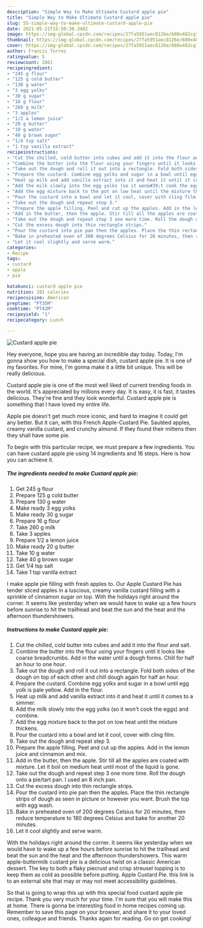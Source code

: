```yaml
---
description: "Simple Way to Make Ultimate Custard apple pie"
title: "Simple Way to Make Ultimate Custard apple pie"
slug: 55-simple-way-to-make-ultimate-custard-apple-pie
date: 2021-05-21T15:50:38.348Z
image: https://img-global.cpcdn.com/recipes/27fa5951aec8126e/680x482cq70/custard-apple-pie-recipe-main-photo.jpg
thumbnail: https://img-global.cpcdn.com/recipes/27fa5951aec8126e/680x482cq70/custard-apple-pie-recipe-main-photo.jpg
cover: https://img-global.cpcdn.com/recipes/27fa5951aec8126e/680x482cq70/custard-apple-pie-recipe-main-photo.jpg
author: Francis Torres
ratingvalue: 5
reviewcount: 2861
recipeingredient:
- "245 g flour"
- "125 g cold butter"
- "130 g water"
- "3 egg yolks"
- "30 g sugar"
- "16 g flour"
- "260 g milk"
- "3 apples"
- "1/2 a lemon juice"
- "20 g butter"
- "10 g water"
- "40 g brown sugar"
- "1/4 tsp salt"
- "1 tsp vanilla extract"
recipeinstructions:
- "Cut the chilled, cold butter into cubes and add it into the flour and salt."
- "Combine the butter into the flour using your fingers until it looks like coarse breadcrumbs. Add in the water until a dough forms. Chill for half an hour to one hour."
- "Take out the dough and roll it out into a rectangle. Fold both sides of the dough on top of each other and chill dough again for half an hour."
- "Prepare the custard. Combine egg yolks and sugar in a bowl until egg yolk is pale yellow. Add in the flour."
- "Heat up milk and add vanilla extract into it and heat it until it comes to a simmer."
- "Add the milk slowly into the egg yolks (so it won&#39;t cook the eggs) and combine."
- "Add the egg mixture back to the pot on low heat until the mixture thickens."
- "Pour the custard into a bowl and let it cool, cover with cling film."
- "Take out the dough and repeat step 3."
- "Prepare the apple filling. Peel and cut up the apples. Add in the lemon juice and cinnamon and mix."
- "Add in the butter, then the apple. Stir till all the apples are coated with mixture. Let it boil on medium heat until most of the liquid is gone."
- "Take out the dough and repeat step 3 one more time. Roll the dough onto a pie/tart pan. I used an 8 inch pan."
- "Cut the excess dough into thin rectangle strips."
- "Pour the custard into pie pan then the apples. Place the thin rectangle strips of dough as seen in picture or however you want. Brush the top with egg wash."
- "Bake in preheated oven of 200 degrees Celsius for 20 minutes, then reduce temperature to 180 degrees Celsius and bake for another 20 minutes."
- "Let it cool slightly and serve warm."
categories:
- Recipe
tags:
- custard
- apple
- pie

katakunci: custard apple pie 
nutrition: 281 calories
recipecuisine: American
preptime: "PT35M"
cooktime: "PT42M"
recipeyield: "1"
recipecategory: Lunch

---
```



![Custard apple pie](https://img-global.cpcdn.com/recipes/27fa5951aec8126e/680x482cq70/custard-apple-pie-recipe-main-photo.jpg)

Hey everyone, hope you are having an incredible day today. Today, I'm gonna show you how to make a special dish, custard apple pie. It is one of my favorites. For mine, I'm gonna make it a little bit unique. This will be really delicious.

Custard apple pie is one of the most well liked of current trending foods in the world. It's appreciated by millions every day. It is easy, it is fast, it tastes delicious. They're fine and they look wonderful. Custard apple pie is something that I have loved my entire life.

Apple pie doesn&#39;t get much more iconic, and hard to imagine it could get any better. But it can, with this French Apple-Custard Pie. Sautéed apples, creamy vanilla custard, and crunchy almond. If they found their mittens then they shall have some pie.


To begin with this particular recipe, we must prepare a few ingredients. You can have custard apple pie using 14 ingredients and 16 steps. Here is how you can achieve it.

<!--inarticleads1-->

##### The ingredients needed to make Custard apple pie:

1. Get 245 g flour
1. Prepare 125 g cold butter
1. Prepare 130 g water
1. Make ready 3 egg yolks
1. Make ready 30 g sugar
1. Prepare 16 g flour
1. Take 260 g milk
1. Take 3 apples
1. Prepare 1/2 a lemon juice
1. Make ready 20 g butter
1. Take 10 g water
1. Take 40 g brown sugar
1. Get 1/4 tsp salt
1. Take 1 tsp vanilla extract


I make apple pie filling with fresh apples to. Our Apple Custard Pie has tender sliced apples in a luscious, creamy vanilla custard filling with a sprinkle of cinnamon sugar on top. With the holidays right around the corner. It seems like yesterday when we would have to wake up a few hours before sunrise to hit the trailhead and beat the sun and the heat and the afternoon thundershowers. 

<!--inarticleads2-->

##### Instructions to make Custard apple pie:

1. Cut the chilled, cold butter into cubes and add it into the flour and salt.
1. Combine the butter into the flour using your fingers until it looks like coarse breadcrumbs. Add in the water until a dough forms. Chill for half an hour to one hour.
1. Take out the dough and roll it out into a rectangle. Fold both sides of the dough on top of each other and chill dough again for half an hour.
1. Prepare the custard. Combine egg yolks and sugar in a bowl until egg yolk is pale yellow. Add in the flour.
1. Heat up milk and add vanilla extract into it and heat it until it comes to a simmer.
1. Add the milk slowly into the egg yolks (so it won&#39;t cook the eggs) and combine.
1. Add the egg mixture back to the pot on low heat until the mixture thickens.
1. Pour the custard into a bowl and let it cool, cover with cling film.
1. Take out the dough and repeat step 3.
1. Prepare the apple filling. Peel and cut up the apples. Add in the lemon juice and cinnamon and mix.
1. Add in the butter, then the apple. Stir till all the apples are coated with mixture. Let it boil on medium heat until most of the liquid is gone.
1. Take out the dough and repeat step 3 one more time. Roll the dough onto a pie/tart pan. I used an 8 inch pan.
1. Cut the excess dough into thin rectangle strips.
1. Pour the custard into pie pan then the apples. Place the thin rectangle strips of dough as seen in picture or however you want. Brush the top with egg wash.
1. Bake in preheated oven of 200 degrees Celsius for 20 minutes, then reduce temperature to 180 degrees Celsius and bake for another 20 minutes.
1. Let it cool slightly and serve warm.


With the holidays right around the corner. It seems like yesterday when we would have to wake up a few hours before sunrise to hit the trailhead and beat the sun and the heat and the afternoon thundershowers. This warm apple-buttermilk custard pie is a delicious twist on a classic American dessert. The key to both a flaky piecrust and crisp streusel topping is to keep them as cold as possible before putting. Apple Custard Pie. this link is to an external site that may or may not meet accessibility guidelines. 

So that is going to wrap this up with this special food custard apple pie recipe. Thank you very much for your time. I'm sure that you will make this at home. There is gonna be interesting food in home recipes coming up. Remember to save this page on your browser, and share it to your loved ones, colleague and friends. Thanks again for reading. Go on get cooking!
